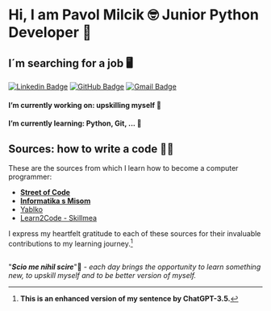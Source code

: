 # Hi, I am Pavol Milcik :nerd_face: Junior Python Developer :snake: 

## I´m searching for a job :desktop_computer:

[![Linkedin Badge](https://img.shields.io/badge/LinkedIn-0077B5?style=for-the-badge&logo=linkedin&logoColor=white)](https://www.linkedin.com/in/pavol-mil%C4%8D%C3%ADk-422794170/)
[![GitHub Badge](https://img.shields.io/badge/GitHub-181717.svg?style=for-the-badge&logo=GitHub&logoColor=white)](https://github.com/PavolMilcik)
[![Gmail Badge](https://img.shields.io/badge/Gmail-D14836?style=for-the-badge&logo=gmail&logoColor=white)](mailto:pavolmilcik@gmail.com) 

#### I’m currently working on: upskilling myself :brain:

#### I’m currently learning: Python, Git, ... :battery:

##

## Sources: how to write a code :technologist:

These are the sources from which I learn how to become a computer programmer:

* **[Street of Code](https://streetofcode.sk/)**
* **[Informatika s Misom](https://www.informatikasmisom.sk/)**
* [Yablko](https://www.youtube.com/@RobWebSK)
* [Learn2Code - Skillmea](https://skillmea.sk/)

I express my heartfelt gratitude to each of these sources for their invaluable contributions to my learning journey.[^1]

##

"***Scio me nihil scire***"📖 *- each day brings the opportunity to learn something new, to upskill myself and to be better version of myself.* 

[^1]: **This is an enhanced version of my sentence by ChatGPT-3.5.**
